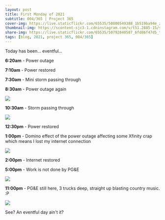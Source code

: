 ```yaml
---
layout: post
title: First Monday of 2021
subtitle: 004/365 | Project 365
cover-img: https://live.staticflickr.com/65535/50800549388_1b519ba94e_z.jpg
thumbnail-img: https://scontent-sjc3-1.cdninstagram.com/v/t51.2885-15/sh0.08/e35/s750x750/135107460_2697677120486700_3864243789945402201_n.jpg?_nc_ht=scontent-sjc3-1.cdninstagram.com&_nc_cat=100&_nc_ohc=Ew2QXFYqHEgAX-G-M8H&tp=1&oh=13933e7e125af2150fc9b59cc5fc4b05&oe=601C121D
share-img: https://live.staticflickr.com/65535/50792840587_6fd86f47d5_t.jpg
tags: [blog, 2021, project 365, 004/365]
---
```

Today has been... eventful... 

**6:20am** - Power outage

**7:10am** - Power restored

**7:30am** - Mini storm passing through

**8:30am** - Power outage again
<p class="post-img-wrap">
  <img src="https://live.staticflickr.com/65535/50801408097_98f033c062_b.jpg">
</p>

**10:30am** - Storm passing through
<p class="post-img-wrap">
  <img src="https://live.staticflickr.com/65535/50801291861_f7fab06e92_b.jpg">
</p>

**12:30pm** - Power restored

**1:00pm** - Domino effect of the power outage affecting some Xfinity crap which means I lost my internet connection
<p class="post-img-wrap">
  <img src="https://live.staticflickr.com/65535/50801868711_5907197571_b.jpg">
</p>

**2:00pm** - Internet restored

**5:00pm** - Work is not done by PG&E
<p class="post-img-wrap">
  <img src="https://live.staticflickr.com/65535/50801240023_427652e738_b.jpg">
</p>

**11:00pm** - PG&E still here, 3 trucks deep, straight up blasting country music. :P
<p class="post-img-wrap">
  <img src="https://scontent-sjc3-1.cdninstagram.com/v/t51.2885-15/e35/121497899_886867158742981_2072185397173203031_n.jpg?_nc_ht=scontent-sjc3-1.cdninstagram.com&_nc_cat=101&_nc_ohc=-FAe7N4FU4IAX-_sRxu&tp=1&oh=f27731266a10ee80a44f60de71e89057&oe=601CDE23">
</p>

See? An eventful day ain't it?
